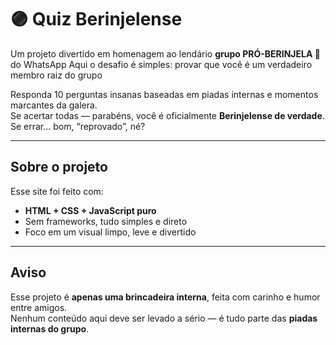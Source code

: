 # 🟣 Quiz Berinjelense

Um projeto divertido em homenagem ao lendário **grupo PRÓ-BERINJELA 🍆** do WhatsApp
Aqui o desafio é simples: provar que você é um verdadeiro membro raiz do grupo

Responda 10 perguntas insanas baseadas em piadas internas e momentos marcantes da galera.  
Se acertar todas — parabéns, você é oficialmente **Berinjelense de verdade**.  
Se errar... bom, “reprovado”, né? 

---

## Sobre o projeto

Esse site foi feito com:
- **HTML + CSS + JavaScript puro**
- Sem frameworks, tudo simples e direto
- Foco em um visual limpo, leve e divertido

---

## Aviso

Esse projeto é **apenas uma brincadeira interna**, feita com carinho e humor entre amigos.  
Nenhum conteúdo aqui deve ser levado a sério — é tudo parte das **piadas internas do grupo**.  

